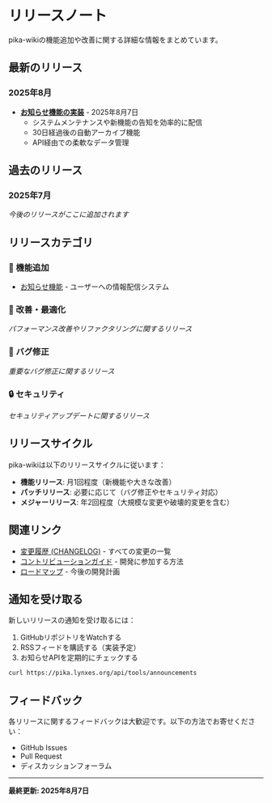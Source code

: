 # リリースノート

pika-wikiの機能追加や改善に関する詳細な情報をまとめています。

## 最新のリリース

### 2025年8月

- [**お知らせ機能の実装**](./2025-08-announcements.md) - 2025年8月7日
  - システムメンテナンスや新機能の告知を効率的に配信
  - 30日経過後の自動アーカイブ機能
  - API経由での柔軟なデータ管理

## 過去のリリース

### 2025年7月

*今後のリリースがここに追加されます*

## リリースカテゴリ

### 🎯 機能追加

- [お知らせ機能](./2025-08-announcements.md) - ユーザーへの情報配信システム

### 🔧 改善・最適化

*パフォーマンス改善やリファクタリングに関するリリース*

### 🐛 バグ修正

*重要なバグ修正に関するリリース*

### 🔒 セキュリティ

*セキュリティアップデートに関するリリース*

## リリースサイクル

pika-wikiは以下のリリースサイクルに従います：

- **機能リリース**: 月1回程度（新機能や大きな改善）
- **パッチリリース**: 必要に応じて（バグ修正やセキュリティ対応）
- **メジャーリリース**: 年2回程度（大規模な変更や破壊的変更を含む）

## 関連リンク

- [変更履歴 (CHANGELOG)](../CHANGELOG.md) - すべての変更の一覧
- [コントリビューションガイド](../contributing.md) - 開発に参加する方法
- [ロードマップ](../roadmap.md) - 今後の開発計画

## 通知を受け取る

新しいリリースの通知を受け取るには：

1. GitHubリポジトリをWatchする
2. RSSフィードを購読する（実装予定）
3. お知らせAPIを定期的にチェックする

```bash
curl https://pika.lynxes.org/api/tools/announcements
```

## フィードバック

各リリースに関するフィードバックは大歓迎です。以下の方法でお寄せください：

- GitHub Issues
- Pull Request
- ディスカッションフォーラム

---

**最終更新: 2025年8月7日**